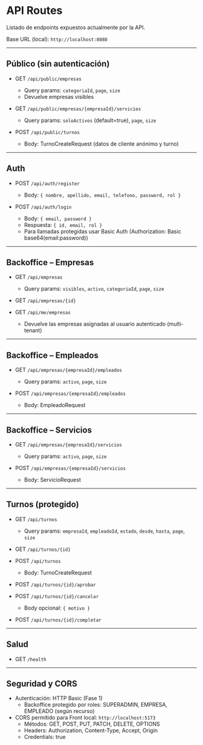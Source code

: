 # API Routes

Listado de endpoints expuestos actualmente por la API.

Base URL (local): `http://localhost:8080`

---

## Público (sin autenticación)

- GET `/api/public/empresas`
  - Query params: `categoriaId`, `page`, `size`
  - Devuelve empresas visibles

- GET `/api/public/empresas/{empresaId}/servicios`
  - Query params: `soloActivos` (default=true), `page`, `size`

- POST `/api/public/turnos`
  - Body: TurnoCreateRequest (datos de cliente anónimo y turno)

---

## Auth

- POST `/api/auth/register`
  - Body: `{ nombre, apellido, email, telefono, password, rol }`

- POST `/api/auth/login`
  - Body: `{ email, password }`
  - Respuesta: `{ id, email, rol }`
  - Para llamadas protegidas usar Basic Auth (Authorization: Basic base64(email:password))

---

## Backoffice – Empresas

- GET `/api/empresas`
  - Query params: `visibles`, `activo`, `categoriaId`, `page`, `size`

- GET `/api/empresas/{id}`

- GET `/api/me/empresas`
  - Devuelve las empresas asignadas al usuario autenticado (multi-tenant)

---

## Backoffice – Empleados

- GET `/api/empresas/{empresaId}/empleados`
  - Query params: `activo`, `page`, `size`

- POST `/api/empresas/{empresaId}/empleados`
  - Body: EmpleadoRequest

---

## Backoffice – Servicios

- GET `/api/empresas/{empresaId}/servicios`
  - Query params: `activo`, `page`, `size`

- POST `/api/empresas/{empresaId}/servicios`
  - Body: ServicioRequest

---

## Turnos (protegido)

- GET `/api/turnos`
  - Query params: `empresaId`, `empleadoId`, `estado`, `desde`, `hasta`, `page`, `size`

- GET `/api/turnos/{id}`

- POST `/api/turnos`
  - Body: TurnoCreateRequest

- POST `/api/turnos/{id}/aprobar`

- POST `/api/turnos/{id}/cancelar`
  - Body opcional: `{ motivo }`

- POST `/api/turnos/{id}/completar`

---

## Salud

- GET `/health`

---

## Seguridad y CORS

- Autenticación: HTTP Basic (Fase 1)
  - Backoffice protegido por roles: SUPERADMIN, EMPRESA, EMPLEADO (según recurso)
- CORS permitido para Front local: `http://localhost:5173`
  - Métodos: GET, POST, PUT, PATCH, DELETE, OPTIONS
  - Headers: Authorization, Content-Type, Accept, Origin
  - Credentials: true
